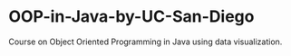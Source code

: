 # OOP-in-Java-by-UC-San-Diego
Course on Object Oriented Programming in Java using data visualization.
